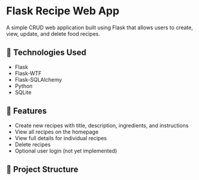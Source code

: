 # Flask Recipe Web App

A simple CRUD web application built using Flask that allows users to create, view, update, and delete food recipes.

## 🔧 Technologies Used

- Flask
- Flask-WTF
- Flask-SQLAlchemy
- Python
- SQLite

## 🚀 Features

- Create new recipes with title, description, ingredients, and instructions
- View all recipes on the homepage
- View full details for individual recipes
- Delete recipes
- Optional user login (not yet implemented)

## 📂 Project Structure

